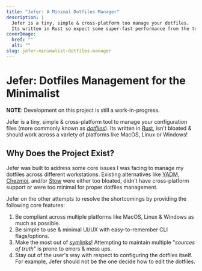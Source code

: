 ```yaml
---
title: "Jefer: A Minimal Dotfiles Manager"
description: |
  Jefer is a tiny, simple & cross-platform too manage your dotfiles.
  Its written in Rust so expect some super-fast performance from the tool.
coverImage:
  href: ""
  alt: ""
slug: jefer-minimalist-dotfiles-manager
---
```


# Jefer: Dotfiles Management for the Minimalist

**NOTE**: Development on this project is still a work-in-progress.

Jefer is a tiny, simple & cross-platform tool to manage your configuration files
(more commonly known as [_dotfiles_][1]). Its written in [Rust][2], isn't
bloated & should work across a variety of platforms like MacOS, Linux or
Windows!

## Why Does the Project Exist?

Jefer was built to address some core issues I was facing to manage my dotfiles
across different workstations. Existing alternatives like [YADM][3],
[Chezmoi][4], and/or [Stow][5] were either too bloated, didn't have
cross-platform support or were too minimal for proper dotfiles management.

Jefer on the other attempts to resolve the shortcomings by providing the
following core features:

1. Be compliant across multiple platforms like MacOS, Linux & Windows as much as
   possible.
2. Be simple to use & minimal UI/UX with easy-to-remember CLI flags/options.
3. Make the most out of [symlinks][6]! Attempting to maintain multiple "_sources
   of truth_" is prone to errors & mess ups.
4. Stay out of the user's way with respect to configuring the dotfiles itself.
   For example, Jefer should not be the one decide how to edit the dotfiles.

<!-- Reference Links -->

[1]: https://dotfiles.github.io
[2]: https://www.rust-lang.org
[3]: https://yadm.io
[4]: https://chezmoi.io
[5]: https://www.gnu.org/software/stow
[6]: https://en.wikipedia.org/wiki/Symbolic_link

